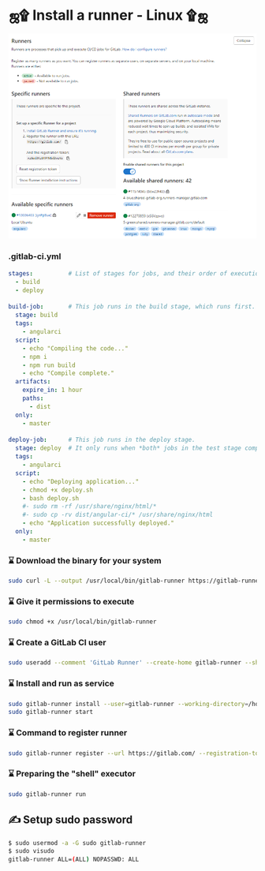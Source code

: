 # ஜ۩ Install a runner - Linux ۩ஜ

![Logo](https://raw.githubusercontent.com/id1945/angular-gitlab-cicd-nginx/master/runner-token.png)

### .gitlab-ci.yml

```yml
stages:          # List of stages for jobs, and their order of execution
  - build
  - deploy

build-job:       # This job runs in the build stage, which runs first.
  stage: build
  tags:
    - angularci
  script:
    - echo "Compiling the code..."
    - npm i
    - npm run build
    - echo "Compile complete."
  artifacts:
    expire_in: 1 hour
    paths:
      - dist
  only: 
    - master

deploy-job:      # This job runs in the deploy stage.
  stage: deploy  # It only runs when *both* jobs in the test stage complete successfully.
  tags:
    - angularci
  script:
    - echo "Deploying application..."
    - chmod +x deploy.sh
    - bash deploy.sh
    #- sudo rm -rf /usr/share/nginx/html/*
    #- sudo cp -rv dist/angular-ci/* /usr/share/nginx/html
    - echo "Application successfully deployed."
  only: 
    - master
```

### ⌛ Download the binary for your system
```bash
sudo curl -L --output /usr/local/bin/gitlab-runner https://gitlab-runner-downloads.s3.amazonaws.com/latest/binaries/gitlab-runner-linux-amd64
```

### ⌛ Give it permissions to execute
```bash
sudo chmod +x /usr/local/bin/gitlab-runner
```

### ⌛ Create a GitLab CI user
```bash
sudo useradd --comment 'GitLab Runner' --create-home gitlab-runner --shell /bin/bash
```

### ⌛ Install and run as service
```bash
sudo gitlab-runner install --user=gitlab-runner --working-directory=/home/gitlab-runner
sudo gitlab-runner start
```

### ⌛ Command to register runner
```bash
sudo gitlab-runner register --url https://gitlab.com/ --registration-token $REGISTRATION_TOKEN
```

### ⌛ Preparing the "shell" executor
```bash
sudo gitlab-runner run
```

## ✍ Setup sudo password
```bash
$ sudo usermod -a -G sudo gitlab-runner
$ sudo visudo
gitlab-runner ALL=(ALL) NOPASSWD: ALL
```